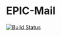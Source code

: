 # EPIC-Mail

[![Build Status](https://travis-ci.com/Hirwavestine/EPIC-Mail.svg?branch=develop)](https://travis-ci.com/Hirwavestine/EPIC-Mail)
